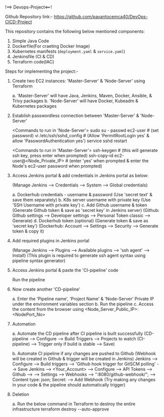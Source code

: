 !==> Devops-Project<==!

Github Repository link:- https://github.com/pavantocemca40/DevOps-CICD-Project

This repository contains the following below mentioned components:

1.  Simple Java Code
2.  Dockerfile(For craeting Docker Image)
3.  Kubernetes manifests (`deployment.yaml` & `service.yaml`)
4.  Jenkinsfile (CI & CD)
5.  Terraform code(IAC)

Steps for implementing the project:- 

1.  Create two EC2 instances: 'Master-Server' & 'Node-Server' using Terraform

    a. 'Master-Server' will have Java, Jenkins, Maven, Docker, Ansible, & Trivy packages
    b. 'Node-Server' will have Docker, Kubeadm & Kubernetes packages

2.  Establish passwordless connection between 'Master-Server' & 'Node-Server'

     <Commands to run in 'Node-Server'>
     sudo su -
     passwd ec2-user                         # (set password)
     vi /etc/ssh/sshd_config                 # (Allow 'PermitRootLogin yes' & allow 'PasswordAuthentication yes')
     service sshd restart

     <Commands to run in 'Master-Server'>
     ssh-keygen                              # (this will generate ssh key, press enter when prompted)
     ssh-copy-id ec2-user@<Node_Private_IP>  # (enter 'yes' when prompted & enter the Node's ec2-user password when prompted)

3.  Access Jenkins portal & add credentials in Jenkins portal as below:

     (Manage Jenkins --> Credentials --> System --> Global credentials)

    a. Dockerhub credentials - username & password (Use 'secret text' & save them separately)
    b. K8s server username with private key (Use 'SSH Username with private key')
    c. Add Github username & token (Generate Github token & save as 'secret key' in Jenkins server)
        (Github: Github settings --> Developer settings --> Personal Token classic --> Generate)
    d. Dockerhub token (optional) (Generate token & save as 'secret key')
        (Dockerhub: Account --> Settings --> Security --> Generate token & copy it)

4.  Add required plugins in Jenkins portal

     (Manage Jenkins --> Plugins --> Available plugins --> 'ssh agent' --> Install)
     (This plugin is required to generate ssh agent syntax using pipeline syntax generator)

5.  Access Jenkins portal & paste the 'CI-pipeline' code

     Run the pipeline
	 
6.  Now create another 'CD-pipeline'

     a. Enter the 'Pipeline name', 'Project Name' & 'Node-Server' Private IP under the environment variables section
     b. Run the pipeline
     c. Access the content from the browser using <Node_Server_Public_IP>:<NodePort_No>

 7.  Automation
 
     a. Automate the CD pipeline after CI pipeline is built successfully
        (CD-pipeline --> Configure --> Build Triggers --> Projects to watch (CI-pipeline) --> 
        Trigger only if build is stable --> Save)
		
     b. Automate CI pipeline if any changes are pushed to Github
        (Webhook will be created in Github & trigger will be created in Jenkins)
        Jenkins --> Configure --> Build triggers --> 'Github hook trigger for GitSCM polling' --> Save
        Jenkins --> <Your_Account> --> Configure --> API Tokens --> <Jenkins-API-Token>
        Github --> <Your-Repo> --> Settings --> Webhooks --> "<Jenkins-url>:8080/github-webhook/"; -->
        Content type: json;     Secret: <Jenkins-API-Token> --> Add Webhook
        (Try making any changes in your code & the pipeline should automatically trigger)

8.  Deletion

     a. Run the below command in Terraform to destroy the entire infrastructure
        terraform destroy --auto-approve
